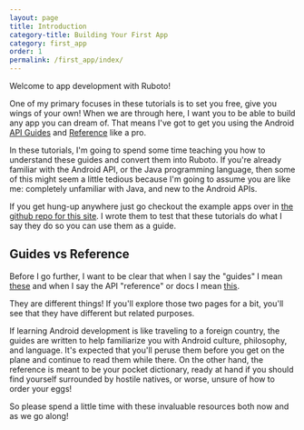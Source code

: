 ```yaml
---
layout: page
title: Introduction
category-title: Building Your First App
category: first_app
order: 1
permalink: /first_app/index/
---
```


Welcome to app development with Ruboto!

One of my primary focuses in these tutorials is to set you free, give you wings of your own! When we are through here, I want you to be able to build any app you can dream of. That means I've got to get you using the Android [API Guides](https://developer.android.com/guide/index.html) and [Reference](https://developer.android.com/reference/packages.html) like a pro.

In these tutorials, I'm going to spend some time teaching you how to understand these guides and convert them into Ruboto. If you're already familiar with the Android API, or the Java programming language, then some of this might seem a little tedious because I'm going to assume you are like me: completely unfamiliar with Java, and new to the Android APIs.

If you get hung-up anywhere just go checkout the example apps over in [the github repo for this site](https://github.com/KCErb/hello-ruboto/tree/gh-pages/apps). I wrote them to test that these tutorials do what I say they do
so you can use them as a guide.

## Guides vs Reference

Before I go further, I want to be clear that when I say the "guides" I mean [these](https://developer.android.com/guide/index.html) and when I say the API "reference" or docs I mean [this](https://developer.android.com/reference/packages.html).

They are different things! If you'll explore those two pages for a bit, you'll see that they have different but
related purposes.

If learning Android development is like traveling to a foreign country, the guides are written to help familiarize you with Android culture, philosophy, and language. It's expected that you'll peruse them before you get on the plane and continue to read them while there. On the other hand, the reference is meant to be your pocket dictionary, ready at hand if you should find yourself surrounded by hostile natives,
or worse, unsure of how to order your eggs!

So please spend a little time with these invaluable resources both now and as we go along!
